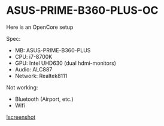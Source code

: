 # ASUS-PRIME-B360-PLUS-OC

Here is an OpenCore setup

Spec:
- MB: ASUS-PRIME-B360-PLUS
- CPU: i7-8700K
- GPU: Intel UHD630 (dual hdmi-monitors)
- Audio: ALC887
- Network: Realtek8111

Not working:
- Bluetooth (Airport, etc.)
- Wifi

[!screenshot](./img/info.png)
